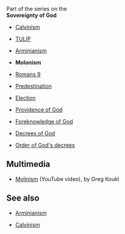 Part of the series on the  
**Sovereignty of God**
-   [Calvinism](Calvinism "Calvinism")
-   [TULIP](TULIP "TULIP")
-   [Arminianism](Arminianism "Arminianism")
-   **Molonism**
-   [Romans 9](Romans_9 "Romans 9")
-   [Predestination](Predestination "Predestination")
-   [Election](Election "Election")
-   [Providence of God](Providence_of_God "Providence of God")

-   [Foreknowledge of God](Foreknowledge_of_God "Foreknowledge of God")
-   [Decrees of God](Decrees_of_God "Decrees of God")
-   [Order of God's decrees](Order_of_God's_decrees "Order of God's decrees")




## Multimedia

-   [Molinism](http://www.youtube.com/watch?v=KGU3t31xTY0) (YouTube
    video), by Greg Koukl



## See also

-   [Arminianism](Arminianism "Arminianism")

-   [Calvinism](Calvinism "Calvinism")




